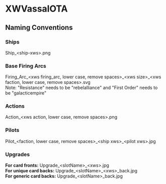 # XWVassalOTA

<h2>Naming Conventions</h2>
<h3>Ships</h3>
Ship_&lt;ship-xws&gt;.png

<h3>Base Firing Arcs</h3>
Firing_Arc_&lt;xws firing_arc, lower case, remove spaces&gt;_&lt;xws size&gt;_&lt;xws faction, lower case, remove spaces&gt;.svg
<br>Note: "Resistance" needs to be "rebelalliance" and "First Order" needs to be "galacticempire"

<h3>Actions</h3>
Action_&lt;xws action, lower case, remove spaces&gt;.png

<h3>Pilots</h3>
Pilot_&lt;faction, lower case, remove spaces&gt;_&lt;ship xws&gt;_&lt;pilot xws&gt;.jpg

<h3>Upgrades</h3>
<b>For card fronts:</b> Upgrade_&lt;slotName&gt;_&lt;xws&gt;.jpg
<br><b>For unique card backs:</b> Upgrade_&lt;slotName&gt;_&lt;xws&gt;_back.jpg
<br><b>For generic card backs:</b> Upgrade_&lt;slotName&gt;_back.jpg
